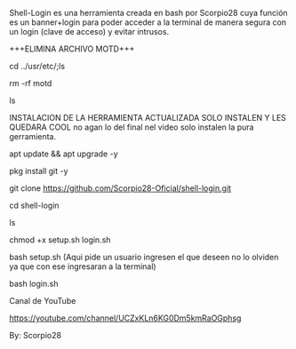Shell-Login es una herramienta creada en bash por Scorpio28 cuya función es un banner+login para poder acceder a la terminal de manera segura con un login (clave de acceso) y evitar intrusos.

+++ELIMINA ARCHIVO MOTD+++

cd ../usr/etc/;ls

rm -rf motd

ls

INSTALACION DE LA HERRAMIENTA ACTUALIZADA SOLO INSTALEN Y LES QUEDARA COOL no agan lo del final nel video solo instalen la pura gerramienta.

apt update && apt upgrade -y

pkg install git -y

git clone https://github.com/Scorpio28-Oficial/shell-login.git

cd shell-login

ls

chmod +x setup.sh login.sh

bash setup.sh (Aqui pide un usuario ingresen el que deseen no lo olviden ya que con ese ingresaran a la terminal)

bash login.sh


Canal de YouTube

https://youtube.com/channel/UCZxKLn6KG0Dm5kmRaOGphsg

By: Scorpio28
